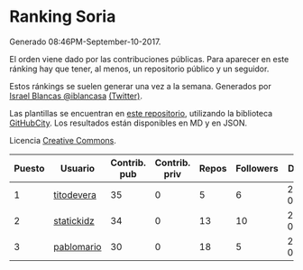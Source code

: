 # Ranking Soria

Generado 08:46PM-September-10-2017.

El orden viene dado por las contribuciones públicas. Para aparecer en este ránking hay que tener, al menos, un repositorio público y un seguidor.

Estos ránkings se suelen generar una vez a la semana. Generados por [Israel Blancas @iblancasa](https://github.com/iblancasa/) [(Twitter)](https://twitter.com/iblancasa).

Las plantillas se encuentran en [este repositorio](https://github.com/iblancasa/GH-Spanish-Ranking), utilizando la biblioteca [GitHubCity](https://github.com/iblancasa/GitHubCity). Los resultados están disponibles en MD y en JSON.

Licencia [Creative Commons](https://creativecommons.org/licenses/by/4.0/).

| Puesto   |  Usuario  | Contrib. pub | Contrib. priv |Repos| Followers | Desde |  Avatar  |
|----------|-----------|--------------|---------------|-----|-----------|-------|----------|
|1|[titodevera](https://github.com/titodevera)|35|0|5|6|2015-03-19|![titodevera](https://avatars1.githubusercontent.com/u/11556124)|
|2|[statickidz](https://github.com/statickidz)|34|0|13|10|2014-06-14|![statickidz](https://avatars1.githubusercontent.com/u/7888227)|
|3|[pablomario](https://github.com/pablomario)|30|0|18|5|2013-05-18|![pablomario](https://avatars1.githubusercontent.com/u/4464094)|
